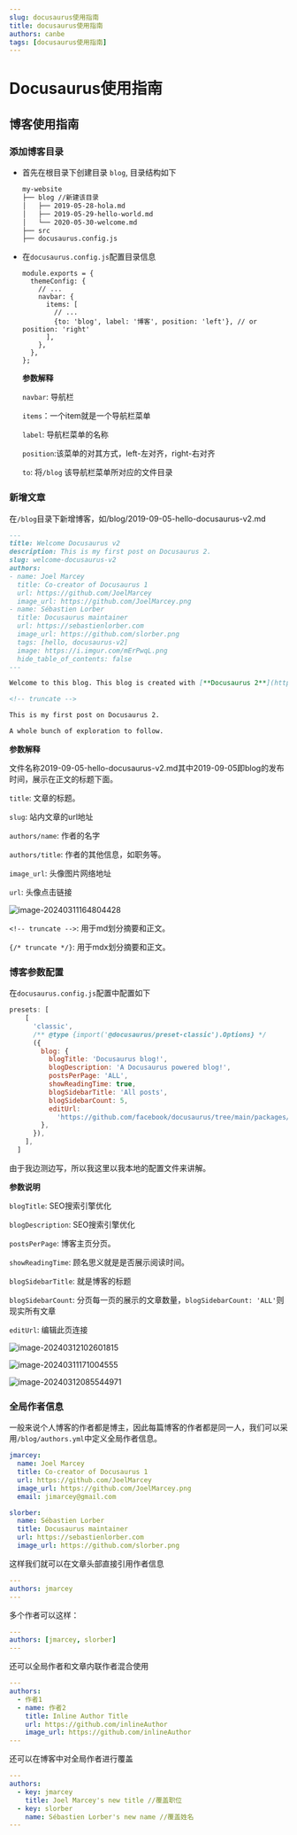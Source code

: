 ```yaml
---
slug: docusaurus使用指南
title: docusaurus使用指南
authors: canbe
tags: [docusaurus使用指南]
---
```

# Docusaurus使用指南

## 博客使用指南

### 添加博客目录

- 首先在根目录下创建目录 `blog`, 目录结构如下

  ```tex
  my-website
  ├── blog //新建该目录
  │   ├── 2019-05-28-hola.md
  │   ├── 2019-05-29-hello-world.md
  │   └── 2020-05-30-welcome.md
  ├── src
  ├── docusaurus.config.js
  ```

- 在`docusaurus.config.js`配置目录信息

  ```text
  module.exports = {
    themeConfig: {
      // ...
      navbar: {
        items: [
          // ...
          {to: 'blog', label: '博客', position: 'left'}, // or position: 'right'
        ],
      },
    },
  };
  ```

  **参数解释**

  `navbar`: 导航栏

  `items`：一个item就是一个导航栏菜单

  `label`: 导航栏菜单的名称

  `position`:该菜单的对其方式，left-左对齐，right-右对齐

  `to`: 将`/blog` 该导航栏菜单所对应的文件目录

### 新增文章

在`/blog`目录下新增博客，如/blog/2019-09-05-hello-docusaurus-v2.md

```markdown
---
title: Welcome Docusaurus v2
description: This is my first post on Docusaurus 2.
slug: welcome-docusaurus-v2
authors:
- name: Joel Marcey
  title: Co-creator of Docusaurus 1
  url: https://github.com/JoelMarcey
  image_url: https://github.com/JoelMarcey.png
- name: Sébastien Lorber
  title: Docusaurus maintainer
  url: https://sebastienlorber.com
  image_url: https://github.com/slorber.png
  tags: [hello, docusaurus-v2]
  image: https://i.imgur.com/mErPwqL.png
  hide_table_of_contents: false
---

Welcome to this blog. This blog is created with [**Docusaurus 2**](https://docusaurus.io/).

<!-- truncate -->

This is my first post on Docusaurus 2.

A whole bunch of exploration to follow.
```

**参数解释**

文件名称2019-09-05-hello-docusaurus-v2.md其中2019-09-05即blog的发布时间，展示在正文的标题下面。

`title`: 文章的标题。

`slug`: 站内文章的url地址

`authors/name`: 作者的名字

`authors/title`: 作者的其他信息，如职务等。

`image_url`: 头像图片网络地址

`url`: 头像点击链接

![image-20240311164804428](./image-20240311164804428.png)

`<!-- truncate -->`: 用于md划分摘要和正文。

`{/* truncate */}`: 用于mdx划分摘要和正文。

### 博客参数配置

在`docusaurus.config.js`配置中配置如下

```js
presets: [
    [
      'classic',
      /** @type {import('@docusaurus/preset-classic').Options} */
      ({
        blog: {
          blogTitle: 'Docusaurus blog!',
          blogDescription: 'A Docusaurus powered blog!',
          postsPerPage: 'ALL',
          showReadingTime: true,
          blogSidebarTitle: 'All posts',
          blogSidebarCount: 5,
          editUrl:
            'https://github.com/facebook/docusaurus/tree/main/packages/create-docusaurus/templates/shared/'
        },
      }),
    ],
  ]
```

由于我边测边写，所以我这里以我本地的配置文件来讲解。

**参数说明**

`blogTitle`: SEO搜索引擎优化

`blogDescription`: SEO搜索引擎优化

`postsPerPage`: 博客主页分页。

`showReadingTime`: 顾名思义就是是否展示阅读时间。

`blogSidebarTitle`: 就是博客的标题

`blogSidebarCount`: 分页每一页的展示的文章数量，`blogSidebarCount: 'ALL'`则现实所有文章

`editUrl`: 编辑此页连接

![image-20240312102601815](./image-20240312102601815.png)

![image-20240311171004555](./image-20240311171004555.png)

![image-20240312085544971](./image-20240312085544971.png)

### 全局作者信息

一般来说个人博客的作者都是博主，因此每篇博客的作者都是同一人，我们可以采用`/blog/authors.yml`中定义全局作者信息。

```yaml
jmarcey:
  name: Joel Marcey
  title: Co-creator of Docusaurus 1
  url: https://github.com/JoelMarcey
  image_url: https://github.com/JoelMarcey.png
  email: jimarcey@gmail.com

slorber:
  name: Sébastien Lorber
  title: Docusaurus maintainer
  url: https://sebastienlorber.com
  image_url: https://github.com/slorber.png
```

这样我们就可以在文章头部直接引用作者信息

```yaml
---
authors: jmarcey
---
```

多个作者可以这样：

```yaml
---
authors: [jmarcey, slorber]
---
```

还可以全局作者和文章内联作者混合使用

```yaml
---
authors:
  - 作者1
  - name: 作者2
    title: Inline Author Title
    url: https://github.com/inlineAuthor
    image_url: https://github.com/inlineAuthor
---
```

还可以在博客中对全局作者进行覆盖

```yaml
---
authors:
  - key: jmarcey
    title: Joel Marcey's new title //覆盖职位
  - key: slorber
    name: Sébastien Lorber's new name //覆盖姓名
---
```



